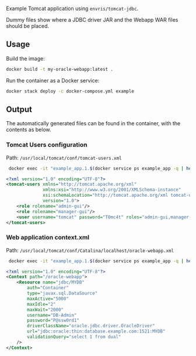 Example Tomcat application using `envris/tomcat-jdbc`.

Dummy files show where a JDBC driver JAR and the Webapp WAR files should be placed.

## Usage
Build the image:
```bash
docker build -t my-oracle-webapp:latest .
```

Run the container as a Docker service:
```bash
docker stack deploy -c docker-compose.yml example
```

## Output
The automatically generated files can be found in the container, with the contents as below.

### Tomcat Users configuration
Path: `/usr/local/tomcat/conf/tomcat-users.xml`

```bash
 docker exec -it "example_app.1.$(docker service ps example_app -q | head -n1)" cat conf/tomcat-users.xml
```

```xml
<?xml version="1.0" encoding="UTF-8"?>
<tomcat-users xmlns="http://tomcat.apache.org/xml"
              xmlns:xsi="http://www.w3.org/2001/XMLSchema-instance"
              xsi:schemaLocation="http://tomcat.apache.org/xml tomcat-users.xsd"
              version="1.0">
    <role rolename="admin-gui"/>
    <role rolename="manager-gui"/>
    <user username="tomcat" password="T0mc4t" roles="admin-gui,manager-gui"/>
</tomcat-users>
```

### Web application context.xml
Path: `/usr/local/tomcat/conf/Catalina/localhost/oracle-webapp.xml`

```bash
 docker exec -it "example_app.1.$(docker service ps example_app -q | head -n1)" cat conf/Catalina/localhost/oracle-webapp.xml
```

```xml
<?xml version="1.0" encoding="UTF-8"?>
<Context path="/oracle-webapp">
    <Resource name="jdbc/MYDB"
        auth="Container"
        type="javax.sql.DataSource"
        maxActive="5000"
        maxIdle="2"
        maxWait="2000"
        username="DB-Admin"
        password="P@ssw0rd1"
        driverClassName="oracle.jdbc.driver.OracleDriver"
        url="jdbc:oracle:thin:database.example.com:1521:MYDB"
        validationQuery="select 1 from dual"
    />
</Context>
```
